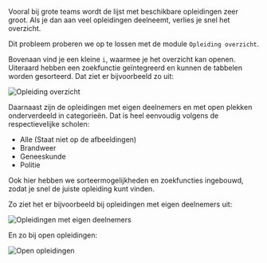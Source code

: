 Vooral bij grote teams wordt de lijst met beschikbare opleidingen zeer groot. Als je dan aan veel opleidingen deelneemt, verlies je snel het overzicht. 

Dit probleem proberen we op te lossen met de module `Opleiding overzicht`.

Bovenaan vind je een kleine `i`, waarmee je het overzicht kan openen. Uiteraard hebben een zoekfunctie geïntegreerd en kunnen de tabbelen worden gesorteerd. Dat ziet er bijvoorbeeld zo uit:

![Opleiding overzicht](.//overview.png)

Daarnaast zijn de opleidingen met eigen deelnemers en met open plekken onderverdeeld in categorieën. Dat is heel eenvoudig volgens de respectievelijke scholen:
* Alle (Staat niet op de afbeeldingen)
* Brandweer
* Geneeskunde
* Politie

Ook hier hebben we sorteermogelijkheden en zoekfuncties ingebouwd, zodat je snel de juiste opleiding kunt vinden. 

Zo ziet het er bijvoorbeeld bij opleidingen met eigen deelnemers uit:

![Opleidingen met eigen deelnemers](./own.png)

En zo bij open opleidingen:

![Open opleidingen](./alliance.png)
